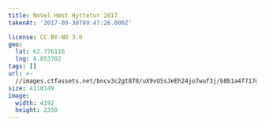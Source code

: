 ```yaml
---
title: NoVel Høst Hyttetur 2017
takenAt: '2017-09-30T09:47:26.000Z'

license: CC BY-ND 3.0
geo:
  lat: 62.776116
  lng: 8.853702
tags: []
url: >-
  //images.ctfassets.net/bncv3c2gt878/uX9vUSsJeEh24jo7wuf3j/b8b1a4f717dfc5dc396ffe957e2570ba/novel-hst-hyttetur-2017_37437026271_o
size: 4110149
image:
  width: 4192
  height: 2358
---
```

